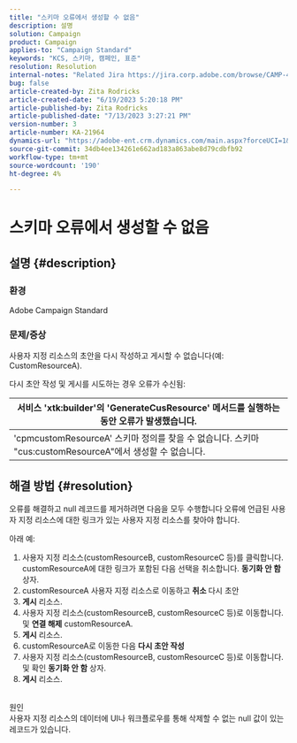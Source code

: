 ```yaml
---
title: "스키마 오류에서 생성할 수 없음"
description: 설명
solution: Campaign
product: Campaign
applies-to: "Campaign Standard"
keywords: "KCS, 스키마, 캠페인, 표준"
resolution: Resolution
internal-notes: "Related Jira https://jira.corp.adobe.com/browse/CAMP-48246"
bug: false
article-created-by: Zita Rodricks
article-created-date: "6/19/2023 5:20:18 PM"
article-published-by: Zita Rodricks
article-published-date: "7/13/2023 3:27:21 PM"
version-number: 3
article-number: KA-21964
dynamics-url: "https://adobe-ent.crm.dynamics.com/main.aspx?forceUCI=1&pagetype=entityrecord&etn=knowledgearticle&id=c187ab8c-c50e-ee11-8f6d-6045bd006b3d"
source-git-commit: 34db4ee134261e662ad183a863abe8d79cdbfb92
workflow-type: tm+mt
source-wordcount: '190'
ht-degree: 4%

---
```


# 스키마 오류에서 생성할 수 없음

## 설명 {#description}


### 환경

Adobe Campaign Standard

### 문제/증상

사용자 지정 리소스의 초안을 다시 작성하고 게시할 수 없습니다(예: CustomResourceA).

다시 초안 작성 및 게시를 시도하는 경우 오류가 수신됨:


| 서비스 &#39;xtk:builder&#39;의 &#39;GenerateCusResource&#39; 메서드를 실행하는 동안 오류가 발생했습니다. |
| --- |
| &#39;cpmcustomResourceA&#39; 스키마 정의를 찾을 수 없습니다. 스키마 &quot;cus:customResourceA&quot;에서 생성할 수 없습니다. |





## 해결 방법 {#resolution}


오류를 해결하고 null 레코드를 제거하려면 다음을 모두 수행합니다<b> </b>오류에 언급된 사용자 지정 리소스에 대한 링크가 있는 사용자 지정 리소스를 찾아야 합니다.

아래 예:

1. 사용자 지정 리소스(customResourceB, customResourceC 등)를 클릭합니다. customResourceA에 대한 링크가 포함된 다음 선택을 취소합니다. <b>동기화 안 함</b> 상자.
2. customResourceA 사용자 지정 리소스로 이동하고 <b>취소 </b>다시 초안
3. <b>게시</b> 리소스.
4. 사용자 지정 리소스(customResourceB, customResourceC 등)로 이동합니다. 및 <b>연결 해제</b> customResourceA.
5. <b>게시</b> 리소스.
6. customResourceA로 이동한 다음 <b>다시 초안 작성</b>
7. 사용자 지정 리소스(customResourceB, customResourceC 등)로 이동합니다. 및 확인 <b>동기화 안 함</b> 상자.
8. <b>게시</b> 리소스.

<br>원인 <br>
사용자 지정 리소스의 데이터에 UI나 워크플로우를 통해 삭제할 수 없는 null 값이 있는 레코드가 있습니다.
